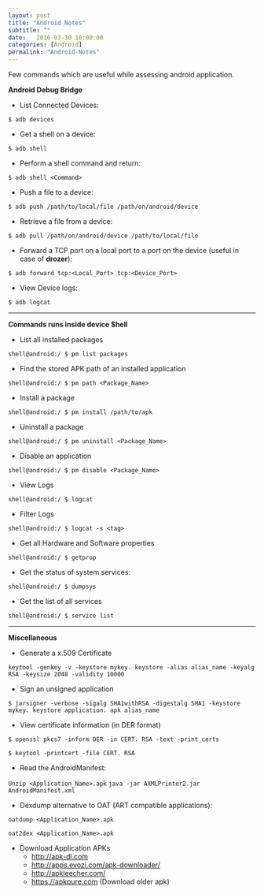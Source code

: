 ```yaml
---
layout: post
title: "Android Notes"
subtitle: ""
date:   2016-03-30 10:00:00
categories: [Android]
permalink: "Android-Notes"
---
```



Few commands which are useful while assessing android application.

**Android Debug Bridge**



 - List Connected Devices:

`$ adb devices`

 - Get a shell on a device:

`$ adb shell`

 - Perform a shell command and return:

`$ adb shell <Command>`

 - Push a file to a device:

`$ adb push /path/to/local/file /path/on/android/device`

 - Retrieve a file from a device:

`$ adb pull /path/on/android/device /path/to/local/file`

 - Forward a TCP port on a local port to a port on the device (useful in case of **drozer**):

`$ adb forward tcp:<Local_Port> tcp:<Device_Port>`

 - View Device logs:

`$ adb logcat`

------

**Commands runs inside device $hell**

- List all installed packages

`shell@android:/ $ pm list packages `

- Find the stored APK path of an installed application 

`shell@android:/ $ pm path <Package_Name>`

- Install a package 

`shell@android:/ $ pm install /path/to/apk`

- Uninstall a package 

`shell@android:/ $ pm uninstall <Package_Name>`

- Disable an application

`shell@android:/ $ pm disable <Package_Name>`

- View Logs

`shell@android:/ $ logcat`

- Filter Logs

`shell@android:/ $ logcat -s <tag>`

- Get all Hardware and Software properties 

`shell@android:/ $ getprop`

- Get the status of system services:

`shell@android:/ $ dumpsys`

- Get the list of all services

`shell@android:/ $ service list`

-------

**Miscellaneous** 

 - Generate a x.509 Certificate

`keytool -genkey -v -keystore mykey. keystore -alias alias_name -keyalg RSA
-keysize 2048 -validity 10000`


 - Sign an unsigned application 

`$ jarsigner -verbose -sigalg SHA1withRSA -digestalg SHA1 -keystore
mykey. keystore application. apk alias_name`


- View certificate information (in DER format)

`$ openssl pkcs7 -inform DER -in CERT. RSA -text -print_certs`

`$ keytool -printcert -file CERT. RSA`


- Read the AndroidManifest:

`Unzip <Application_Name>.apk`
`java -jar AXMLPrinter2.jar AndroidManifest.xml`

- Dexdump alternative to OAT (ART compatible applications):

`oatdump <Application_Name>.apk`

`oat2dex <Application_Name>.apk`

- Download Application APKs
	- http://apk-dl.com
	- http://apps.evozi.com/apk-downloader/
	- http://apkleecher.com/
	- https://apkpure.com (Download older apk)